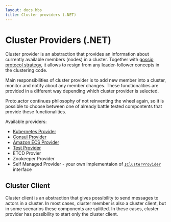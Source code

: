 ```yaml
---
layout: docs.hbs
title: Cluster providers (.NET)
---
```


# Cluster Providers (.NET)

Cluster provider is an abstraction that provides an information about currently available members (nodes) in a cluster. Together with [gossip protocol strategy](gossip.md), it allows to resign from any leader-follower concepts in the clustering code.

Main responsibilities of cluster provider is to add new member into a cluster, monitor and notify about any member changes. These functionalities are provided in a different way depending which cluster provider is selected.

Proto.actor continues philosophy of not reinventing the wheel again, so it is possible to choose between one of already battle tested compontents that provide these functionalities.

Available providers:

* [Kubernetes Provider](kubernetes-provider-net.md)
* [Consul Provider](consul-net.md)
* [Amazon ECS Provider](aws-provider-net.md)
* [Test Provider](test-provider-net.md)
* ETCD Provier
* Zookeeper Provider
* Self Managed Provider - your own implementaion of [`IClusterProvider`](https://github.com/asynkron/protoactor-dotnet/blob/dev/src/Proto.Cluster/IClusterProvider.cs) interface

## Cluster Client

Cluster client is an abstraction that gives possibility to send messages to actors in a cluster. In most cases, cluster member is also a cluster client, but in some scenarios these components are splitted. In these cases, cluster provider has possibility to start only the cluster client.
